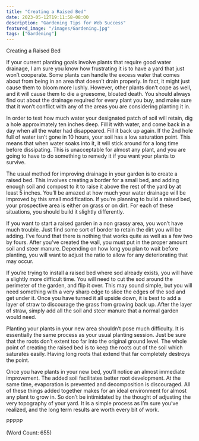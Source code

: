 ```yaml
---
title: "Creating a Raised Bed"
date: 2023-05-12T19:11:58-08:00
description: "Gardening Tips for Web Success"
featured_image: "/images/Gardening.jpg"
tags: ["Gardening"]
---
```


Creating a Raised Bed

If your current planting goals involve plants that require good water drainage, I am sure you know how frustrating it is to have a yard that just won’t cooperate. Some plants can handle the excess water that comes about from being in an area that doesn’t drain properly. In fact, it might just cause them to bloom more lushly. However, other plants don’t cope as well, and it will cause them to die a gruesome, bloated death. You should always find out about the drainage required for every plant you buy, and make sure that it won’t conflict with any of the areas you are considering planting it in.

In order to test how much water your designated patch of soil will retain, dig a hole approximately ten inches deep. Fill it with water, and come back in a day when all the water had disappeared. Fill it back up again. If the 2nd hole full of water isn’t gone in 10 hours, your soil has a low saturation point. This means that when water soaks into it, it will stick around for a long time before dissipating. This is unacceptable for almost any plant, and you are going to have to do something to remedy it if you want your plants to survive.

The usual method for improving drainage in your garden is to create a raised bed. This involves creating a border for a small bed, and adding enough soil and compost to it to raise it above the rest of the yard by at least 5 inches. You’ll be amazed at how much your water drainage will be improved by this small modification. If you’re planning to build a raised bed, your prospective area is either on grass or on dirt. For each of these situations, you should build it slightly differently.

If you want to start a raised garden in a non grassy area, you won’t have much trouble. Just find some sort of border to retain the dirt you will be adding. I’ve found that there is nothing that works quite as well as a few two by fours. After you’ve created the wall, you must put in the proper amount soil and steer manure. Depending on how long you plan to wait before planting, you will want to adjust the ratio to allow for any deteriorating that may occur.

If you’re trying to install a raised bed where sod already exists, you will have a slightly more difficult time. You will need to cut the sod around the perimeter of the garden, and flip it over. This may sound simple, but you will need something with a very sharp edge to slice the edges of the sod and get under it. Once you have turned it all upside down, it is best to add a layer of straw to discourage the grass from growing back up. After the layer of straw, simply add all the soil and steer manure that a normal garden would need.

Planting your plants in your new area shouldn’t pose much difficulty. It is essentially the same process as your usual planting session. Just be sure that the roots don’t extent too far into the original ground level. The whole point of creating the raised bed is to keep the roots out of the soil which saturates easily. Having long roots that extend that far completely destroys the point.

Once you have plants in your new bed, you’ll notice an almost immediate improvement. The added soil facilitates better root development. At the same time, evaporation is prevented and decomposition is discouraged. All of these things added together makes for an ideal environment for almost any plant to grow in. So don’t be intimidated by the thought of adjusting the very topography of your yard. It is a simple process as I’m sure you’ve realized, and the long term results are worth every bit of work.

PPPPP

(Word Count: 655)

